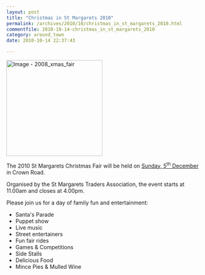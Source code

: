 ```yaml
---
layout: post
title: "Christmas in St Margarets 2010"
permalink: /archives/2010/10/christmas_in_st_margarets_2010.html
commentfile: 2010-10-14-christmas_in_st_margarets_2010
category: around_town
date: 2010-10-14 22:37:43

---
```


<a href="/assets/images/2017/2008_xmas_fair.jpg" title="Click for a larger image"><img src="/assets/images/2017/2008_xmas_fair-thumb.jpg" width="250" alt="Image - 2008_xmas_fair"  class="photo right"/></a>

The 2010 St Margarets Christmas Fair will be held on [Sunday, 5<sup>th</sup> December](/event/fair/200705142573) in Crown Road.

Organised by the St Margarets Traders Association, the event starts at 11.00am and closes at 4.00pm.

Please join us for a day of family fun and entertainment:

-   Santa's Parade
-   Puppet show
-   Live music
-   Street entertainers
-   Fun fair rides
-   Games & Competitions
-   Side Stalls
-   Delicious Food
-   Mince Pies & Mulled Wine
